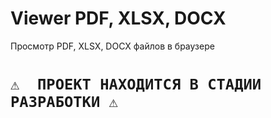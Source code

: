 # Viewer PDF, XLSX, DOCX
Просмотр PDF, XLSX, DOCX файлов в браузере

# `⚠️  ПРОЕКТ НАХОДИТСЯ В СТАДИИ РАЗРАБОТКИ ⚠️ `